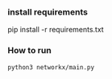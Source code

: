 

### install requirements
pip install -r requirements.txt


### How to run
```
python3 networkx/main.py 
```
